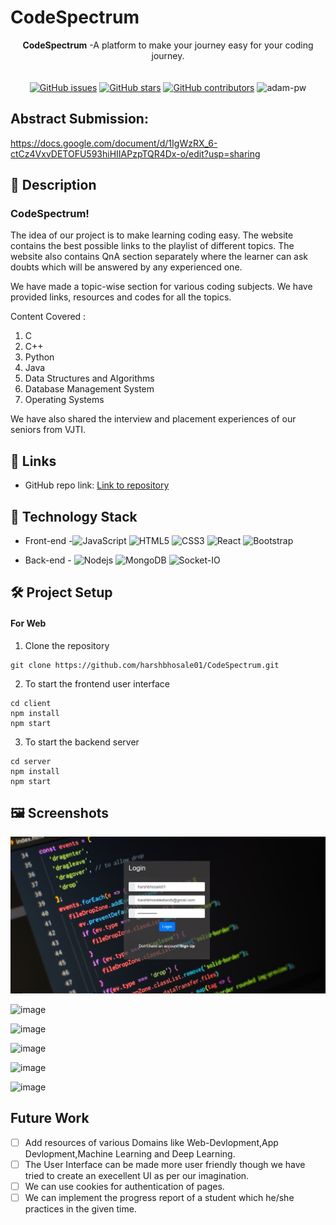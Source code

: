 
# **CodeSpectrum**

<div align="center">
   <strong>CodeSpectrum</strong> -A platform to make your journey easy for your coding journey. <br>
  <br> <br>
  <a href="https://github.com/harshbhosale01/CodeSpectrum/stargazers"><img alt="GitHub issues" src="https://img.shields.io/github/stars/harshbhosale01/CodeSpectrum"></a>
  <a href="https://github.com/harshbhosale01/CodeSpectrum/network/members"><img alt="GitHub stars" src="https://img.shields.io/github/forks/harshbhosale01/CodeSpectrum"></a>
  <a href="https://github.com/harshbhosale01/CodeSpectrum/issues"><img alt="GitHub contributors" src="https://img.shields.io/github/issues/harshbhosale01/CodeSpectrum"></a>
   <img src="https://komarev.com/ghpvc/?username=CodeSpectrum&label=Project%20views&color=0e75b6&style=flat"
    alt="adam-pw" /> 
  
</div>

## Abstract Submission:

https://docs.google.com/document/d/1IgWzRX_6-ctCz4VxvDETOFU593hiHIIAPzpTQR4Dx-o/edit?usp=sharing

## 📝 Description

### CodeSpectrum!

The idea of our project is to make learning coding easy. The website contains the best
possible links to the playlist of different topics. The website also contains QnA section
separately where the learner can ask doubts which will be answered by any experienced one.

<!-- ![login](https://user-images.githubusercontent.com/84740927/150297063-2490c634-100a-46b9-ab06-fc726626b9ec.png) -->


We have made a topic-wise section for various coding subjects. We have
provided links, resources and codes for all the topics.

Content Covered :

1) C
2) C++
3) Python
4) Java
5) Data Structures and Algorithms
6) Database Management System
7) Operating Systems

<!-- ![image](https://user-images.githubusercontent.com/84740927/150296115-7920d057-25db-497e-9c6f-26f9ee12b997.png) -->

We have also shared the interview and placement experiences of our seniors from VJTI.

## 🔗 Links

- GitHub repo link: [Link to repository](https://github.com/harshbhosale01/CodeSpectrum)

## 🤖 Technology Stack

- Front-end -![JavaScript](https://img.shields.io/badge/-JavaScript-%23F7DF1C?style=flat-square&logo=javascript&logoColor=000000&labelColor=%23F7DF1C&color=%23FFCE5A)
![HTML5](https://img.shields.io/badge/-HTML5-%23E44D27?style=flat-square&logo=html5&logoColor=ffffff)
![CSS3](https://img.shields.io/badge/-CSS3-%231572B6?style=flat-square&logo=css3)
![React](https://img.shields.io/badge/-React-61DAFB?style=flat-square&logo=react&logoColor=ffffff)
![Bootstrap](https://img.shields.io/badge/-Bootstrap-563D7C?style=flat-square&logo=Bootstrap)

- Back-end - ![Nodejs](https://img.shields.io/badge/-Nodejs-339933?style=flat-square&logo=Node.js&logoColor=ffffff)
![MongoDB](https://img.shields.io/badge/MongoDB-%234ea94b.svg?style=flat-square&logo=mongodb&logoColor=white)
![Socket-IO](https://img.shields.io/badge/-Socket--IO-green)


## 🛠️ Project Setup

#### For Web

1. Clone the repository
```
git clone https://github.com/harshbhosale01/CodeSpectrum.git

```
2. To start the frontend user interface
```
cd client
npm install
npm start
```
3. To start the backend server
```
cd server
npm install
npm start
```

## 🖼 Screenshots
![image](assets/ss_LoginPage.JPG)

![image](https://user-images.githubusercontent.com/84740927/153250658-65e8bdb8-d4d5-4804-a1a9-833010b2f00a.png)

![image](https://user-images.githubusercontent.com/84740927/153251037-a67c0c38-44d7-4772-a784-54c0c66d0b62.png)

![image](https://user-images.githubusercontent.com/84740927/153251271-b8dc9a7e-cf03-4ef4-a5d2-5cd883602864.png)

![image](https://user-images.githubusercontent.com/84740927/153252100-b1260dea-b8bd-420f-a2bb-685fe026fbcf.png)

![image](https://user-images.githubusercontent.com/84740927/153252326-f2ecdc48-9fb3-4fe8-91b1-d32623a32439.png)


## Future Work

- [ ] Add resources of various Domains like Web-Devlopment,App Devlopment,Machine Learning and Deep Learning.
- [ ] The User Interface can be made more user friendly though we have tried to create an execellent UI as per our imagination.
- [ ] We can use cookies for authentication of pages.
- [ ] We can implement the progress report of a student which he/she practices in the given time.

